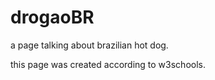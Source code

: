 # drogaoBR
a page talking about brazilian hot dog.

this page was created according to w3schools.


